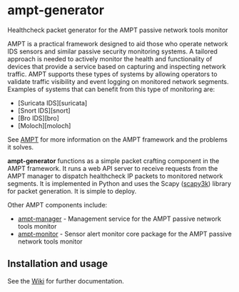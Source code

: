 # ampt-generator

Healthcheck packet generator for the AMPT passive network tools monitor

AMPT is a practical framework designed to aid those who operate network IDS
sensors and similar passive security monitoring systems. A tailored approach
is needed to actively monitor the health and functionality of devices that
provide a service based on capturing and inspecting network traffic. AMPT
supports these types of systems by allowing operators to validate traffic
visibility and event logging on monitored network segments. Examples of
systems that can benefit from this type of monitoring are:

* [Suricata IDS][suricata]
* [Snort IDS][snort]
* [Bro IDS][bro]
* [Moloch][moloch]

See [AMPT][ampt] for more information on the AMPT framework and the problems
it solves.

**ampt-generator** functions as a simple packet crafting component in the AMPT
framework. It runs a web API server to receive requests from the AMPT manager
to dispatch healthcheck IP packets to monitored network segments. It is
implemented in Python and uses the Scapy ([scapy3k][scapy3k]) library for
packet generation. It is simple to deploy.

Other AMPT components include:

* [ampt-manager][ampt_manager] -  Management service for the AMPT passive
  network tools monitor
* [ampt-monitor][ampt_monitor] -  Sensor alert monitor core package for the
  AMPT passive network tools monitor

## Installation and usage

See the [Wiki](https://github.com/nids-io/ampt-generator/wiki/) for further
documentation.


[ampt_manager]: https://github.com/nids-io/ampt-manager
[ampt_generator]: https://github.com/nids-io/ampt-generator
[ampt_monitor]: https://github.com/nids-io/ampt-monitor
[ampt]: https://github.com/nids-io/ampt-manager/wiki/AMPT
[scapy3k]: https://github.com/phaethon/scapy

